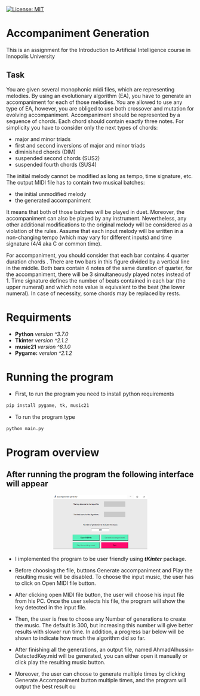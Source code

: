 [![License: MIT](https://img.shields.io/badge/License-MIT-yellow.svg)](https://opensource.org/licenses/MIT)
# Accompaniment Generation
This is an assignment for the Introduction to Artificial Intelligence course in Innopolis University
## Task
You are given several monophonic midi files, which are representing melodies. By using an
evolutionary algorithm (EA), you have to generate an accompaniment for each of those melodies. You
are allowed to use any type of EA, however, you are obliged to use both crossover and mutation for
evolving accompaniment. Accompaniment should be represented by a sequence of chords. Each chord
should contain exactly three notes. For simplicity you have to consider only the next types of chords:

- major and minor triads
- first and second inversions of major and minor triads
- diminished chords (DIM)
- suspended second chords (SUS2)
- suspended fourth chords (SUS4)

The initial melody cannot be modified as long as tempo, time signature, etc.
The output MIDI file has to contain two musical batches:
* the initial unmodified melody
* the generated accompaniment

It means that both of those batches will be played in duet. Moreover, the accompaniment can also be played by any instrument. Nevertheless, any other
additional modifications to the original melody will be considered as a violation of the rules.
Assume that each input melody will be written in a non-changing tempo (which may vary for
different inputs) and time signature (4/4 aka C or common time).

For accompaniment, you should
consider that each bar contains 4 quarter duration chords . There are two bars in this figure
divided by a vertical line in the middle. Both bars contain 4 notes of the same duration of quarter, for
the accompaniment, there will be 3 simultaneously played notes instead of 1. Time
signature defines the number of beats contained in each bar (the upper numeral) and which note value
is equivalent to the beat (the lower numeral). In case of necessity, some chords may be replaced by
rests.

# Requirments
* **Python**  *version ^3.7.0*
* **Tkinter**  *version ^2.1.2*
* **music21**  *version ^8.1.0*
* **Pygame:**  *version ^2.1.2*

# Running the program
* First, to run the program you need to install python requirements

```bash
pip install pygame, tk, music21
```
* To run the program type
```bash
python main.py
```

# Program overview
## After running the program the following interface will appear

<p align="center">
<img src="gui.png" width="50%">
</p>

* I implemented the program to be user friendly using ***tKinter*** package.
* Before choosing the file, buttons Generate accompaniment and Play the resulting music will be disabled. To choose the input music, the user has to click on Open MIDI file button.

* After clicking open MIDI file button, the user will choose his input file from his PC. Once the user selects his file, the program will show the key detected in the input file.
* Then, the user is free to choose any Number of generations to create the music. The default is 300, but increasing this number will give better results with slower run time. In addition, a progress bar below will be shown to indicate how much the algorithm did so far.
* After finishing all the generations, an output file, named AhmadAlhussin-DetectedKey.mid will be generated, you can either open it manually or click play the resulting music button.
* Moreover, the user can choose to generate multiple times by clicking Generate Accompaniment button multiple times, and the program will output the best result ou
